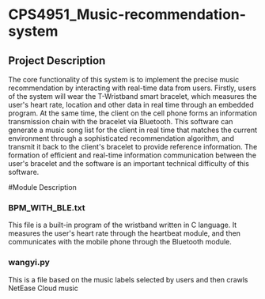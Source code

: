 # CPS4951_Music-recommendation-system
## Project Description
The core functionality of this system is to implement the precise music
recommendation by interacting with real-time data from users. Firstly, users of
the system will wear the T-Wristband smart bracelet, which measures the user's
heart rate, location and other data in real time through an embedded program. At
the same time, the client on the cell phone forms an information transmission
chain with the bracelet via Bluetooth. This software can generate a music song
list for the client in real time that matches the current environment through a
sophisticated recommendation algorithm, and transmit it back to the client's
bracelet to provide reference information. The formation of efficient and real-time
information communication between the user's bracelet and the software is an
important technical difficulty of this software.

#Module Description

### BPM_WITH_BLE.txt
This file is a built-in program of the wristband written in C language. It measures the user's heart rate through the heartbeat module, and then communicates with the mobile phone through the Bluetooth module.

### wangyi.py
This is a file based on the music labels selected by users and then crawls NetEase Cloud music
###
